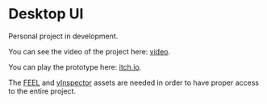 # Desktop UI

Personal project in development.

You can see the video of the project here: [video](https://youtu.be/827fYIgjJ-8).

You can play the prototype here: [itch.io](https://vizco.itch.io/desktop-ui).

The [FEEL](https://assetstore.unity.com/packages/tools/particles-effects/feel-183370) and [vInspector](https://assetstore.unity.com/packages/tools/utilities/vinspector-245000) assets are needed in order to have proper access to the entire project.
